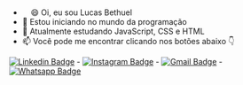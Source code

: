 - <img src="https://raw.githubusercontent.com/MartinHeinz/MartinHeinz/master/wave.gif" width="15" height="15" />😄 Oi, eu sou Lucas Bethuel  
- 👀 Estou iniciando no mundo da programação
- 🌱 Atualmente estudando JavaScript, CSS e HTML
- 📫 Você pode me encontrar clicando nos botões abaixo 👇
<!---
lbethuel/lbethuel is a ✨ special ✨ repository because its `README.md` (this file) appears on your GitHub profile.
You can click the Preview link to take a look at your changes.
--->
[![Linkedin Badge](https://img.shields.io/badge/-LinkedIn-blue?style=flat-square&logo=Linkedin&logoColor=white&link=https://www.linkedin.com/in/lucas-bethuel-a4106665/)](https://www.linkedin.com/in/lucas-bethuel-a4106665/) - [![Instagram Badge](https://img.shields.io/badge/-Instagram-red?style=flat-square&logo=Instagram&logoColor=white&link=https://www.instagram.com/lbethuel/?hl=pt-br)](https://www.instagram.com/lbethuel/?hl=pt-br) - [![Gmail Badge](https://img.shields.io/badge/-Gmail-black?style=flat-square&logo=Gmail&logoColor=white&link=bethuel.pg@gmail.com)](https://mail.google.com/mail/u/5/#inbox?compose=CrpPbDzChdKxSHWBWHNpdmXLPlRbvTKcnRZPDdBHBFJlNZfQdHjjKfJKwrfjMpqxMmhRtDbVdfBSwMmVWMrL) - [![Whatsapp Badge](https://img.shields.io/badge/-WhatsApp-green?style=flat-square&logo=whatsapp&logoColor=white&link=https://api.whatsapp.com/send?phone=5511987327203)](https://api.whatsapp.com/send?phone=5511987327203)
